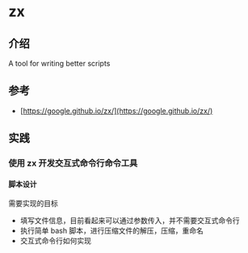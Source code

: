 # zx

## 介绍

A tool for writing better scripts

## 参考

- [https://google.github.io/zx/](https://google.github.io/zx/)

## 实践

### 使用 zx 开发交互式命令行命令工具

#### 脚本设计

需要实现的目标

- 填写文件信息，目前看起来可以通过参数传入，并不需要交互式命令行
- 执行简单 bash 脚本，进行压缩文件的解压，压缩，重命名
- 交互式命令行如何实现
